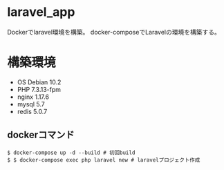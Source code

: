 # laravel_app

Dockerでlaravel環境を構築。
docker-composeでLaravelの環境を構築する。

# 構築環境

- OS Debian 10.2
- PHP 7.3.13-fpm
- nginx 1.17.6
- mysql 5.7
- redis 5.0.7

## dockerコマンド  

    $ docker-compose up -d --build # 初回build  
    $ $ docker-compose exec php laravel new # laravelプロジェクト作成      
